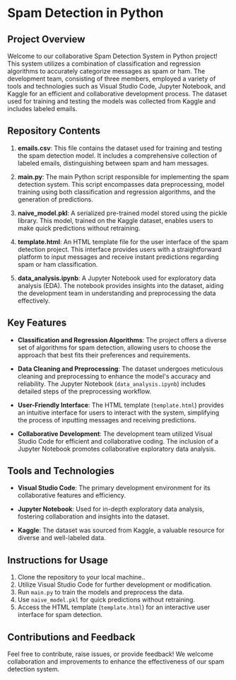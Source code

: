# Spam Detection in Python

## Project Overview

Welcome to our collaborative Spam Detection System in Python project! This system utilizes a combination of classification and regression algorithms to accurately categorize messages as spam or ham. The development team, consisting of three members, employed a variety of tools and technologies such as Visual Studio Code, Jupyter Notebook, and Kaggle for an efficient and collaborative development process. The dataset used for training and testing the models was collected from Kaggle and includes labeled emails.

## Repository Contents

1. **emails.csv**: This file contains the dataset used for training and testing the spam detection model. It includes a comprehensive collection of labeled emails, distinguishing between spam and ham messages.

2. **main.py**: The main Python script responsible for implementing the spam detection system. This script encompasses data preprocessing, model training using both classification and regression algorithms, and the generation of predictions.

3. **naive_model.pkl**: A serialized pre-trained model stored using the pickle library. This model, trained on the Kaggle dataset, enables users to make quick predictions without retraining.

4. **template.html**: An HTML template file for the user interface of the spam detection project. This interface provides users with a straightforward platform to input messages and receive instant predictions regarding spam or ham classification.

5. **data_analysis.ipynb**: A Jupyter Notebook used for exploratory data analysis (EDA). The notebook provides insights into the dataset, aiding the development team in understanding and preprocessing the data effectively.

## Key Features

- **Classification and Regression Algorithms**: The project offers a diverse set of algorithms for spam detection, allowing users to choose the approach that best fits their preferences and requirements.

- **Data Cleaning and Preprocessing**: The dataset undergoes meticulous cleaning and preprocessing to enhance the model's accuracy and reliability. The Jupyter Notebook (`data_analysis.ipynb`) includes detailed steps of the preprocessing workflow.

- **User-Friendly Interface**: The HTML template (`template.html`) provides an intuitive interface for users to interact with the system, simplifying the process of inputting messages and receiving predictions.

- **Collaborative Development**: The development team utilized Visual Studio Code for efficient and collaborative coding. The inclusion of a Jupyter Notebook promotes collaborative exploratory data analysis.

## Tools and Technologies

- **Visual Studio Code**: The primary development environment for its collaborative features and efficiency.

- **Jupyter Notebook**: Used for in-depth exploratory data analysis, fostering collaboration and insights into the dataset.

- **Kaggle**: The dataset was sourced from Kaggle, a valuable resource for diverse and well-labeled data.

## Instructions for Usage

1. Clone the repository to your local machine..
2. Utilize Visual Studio Code for further development or modification.
3. Run `main.py` to train the models and preprocess the data.
4. Use `naive_model.pkl` for quick predictions without retraining.
5. Access the HTML template (`template.html`) for an interactive user interface for spam detection.

## Contributions and Feedback

Feel free to contribute, raise issues, or provide feedback! We welcome collaboration and improvements to enhance the effectiveness of our spam detection system.
